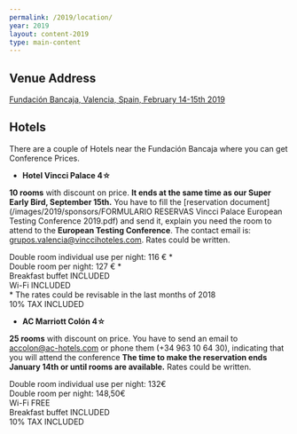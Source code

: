 ```yaml
---
permalink: /2019/location/
year: 2019
layout: content-2019
type: main-content
---
```



## Venue Address
[Fundación Bancaja, Valencia, Spain, February 14-15th 2019](https://goo.gl/maps/w2tj4p11brw)

## Hotels
There are a couple of Hotels near the Fundación Bancaja where you can get Conference Prices. 

* **Hotel Vincci Palace 4☆**
  
**10 rooms** with discount on price. **It ends at the same time as our Super Early Bird, September 15th.** You have to fill the [reservation document](/images/2019/sponsors/FORMULARIO RESERVAS Vincci Palace European Testing Conference 2019.pdf) and send it, explain you need the room to attend to the **European Testing Conference**. The contact email is: <grupos.valencia@vinccihoteles.com>. Rates could be written.

Double room individual use per night: 116 € *<br/>
Double room per night: 127 € *<br/>
Breakfast buffet INCLUDED<br/>
Wi-Fi INCLUDED<br/>
\* The rates could be revisable in the last months of 2018<br/>
10% TAX INCLUDED<br/>

* **AC Marriott Colón 4☆**
  
**25 rooms** with discount on price.
You have to send an email to <accolon@ac-hotels.com> or phone them (+34 963 10 64 30), indicating that you will attend the conference
**The time to make the reservation ends January 14th or until rooms are available.** Rates could be written.

Double room individual use per night: 132€<br/>
Double room per night: 148,50€<br/>
Wi-Fi FREE<br/>
Breakfast buffet INCLUDED<br/>
10% TAX INCLUDED<br/>

&nbsp;  
&nbsp;  
